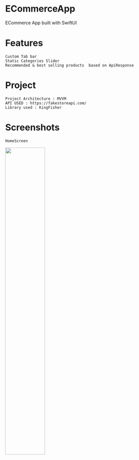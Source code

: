 # ECommerceApp
ECommerce App built with SwiftUI

# Features
    Custom Tab bar
    Static Categories Slider
    Recommended & best selling products  based on ApiResponse
    
    
# Project 
    Project Architecture : MVVM
    API USED : https://fakestoreapi.com/
    Library used : KingFisher
    
# Screenshots

    HomeScreen 
<img src="https://github.com/wassim93/ECommerceApp/blob/main/Screenshots/home.gif" width=50% height=50%>
    
    
    
    
    

